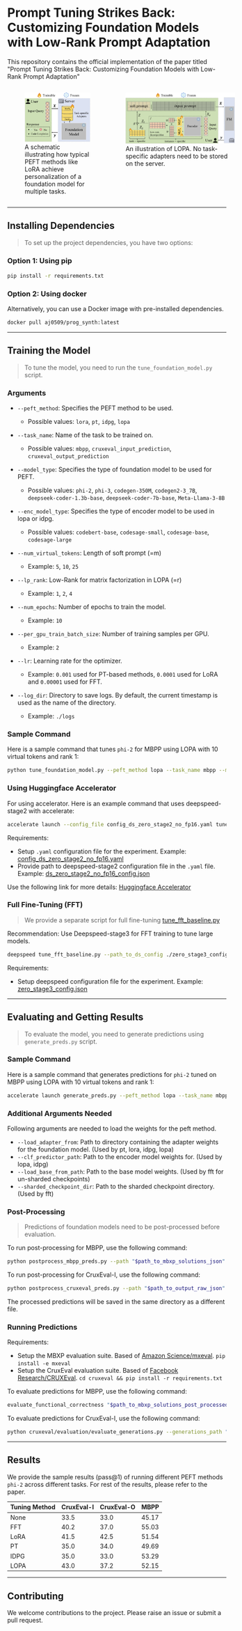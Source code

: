 # Prompt Tuning Strikes Back: Customizing Foundation Models with Low-Rank Prompt Adaptation

This repository contains the official implementation of the paper titled "Prompt Tuning Strikes Back: Customizing Foundation  Models with Low-Rank Prompt Adaptation"

<div style="display: flex; gap: 1px;">
  <figure style="flex: 0 0 30%;">
    <img src="images/dig_existing_new.jpg" alt="Image 1" style="width: 100%;">
    <figcaption>A schematic illustrating how typical PEFT methods like LoRA achieve personalization of a foundation model for multiple tasks.</figcaption>
  </figure>
  <figure style="flex: 0 0 50%;">
    <img src="images/dig_ours_new.jpg" alt="Image 2" style="width: 100%;">
    <figcaption>An illustration of LOPA. No task-specific adapters need to be stored on the server.</figcaption>
  </figure>
</div>

---

## Installing Dependencies
> To set up the project dependencies, you have two options:

### Option 1: Using pip
```sh
pip install -r requirements.txt
```

### Option 2: Using docker
Alternatively, you can use a Docker image with pre-installed dependencies.
```sh
docker pull aj0509/prog_synth:latest
```

---

## Training the Model

> To tune the model, you need to run the `tune_foundation_model.py` script. 
  
### Arguments

- `--peft_method`: Specifies the PEFT method to be used.
  - Possible values: `lora`, `pt`, `idpg`, `lopa`

- `--task_name`: Name of the task to be trained on.
  - Possible values: `mbpp`, `cruxeval_input_prediction`, `cruxeval_output_prediction`

- `--model_type`: Specifies the type of foundation model to be used for PEFT.
  - Possible values: `phi-2`, `phi-3`, `codegen-350M`, `codegen2-3_7B`, `deepseek-coder-1.3b-base`, `deepseek-coder-7b-base`, `Meta-Llama-3-8B`

- `--enc_model_type`: Specifies the type of encoder model to be used in lopa or idpg.
  - Possible values: `codebert-base`, `codesage-small`, `codesage-base`, `codesage-large`

- `--num_virtual_tokens`: Length of soft prompt (=m)
  - Example: `5`, `10`, `25`

- `--lp_rank`: Low-Rank for matrix factorization in LOPA (=r)
  - Example: `1`, `2`, `4`

- `--num_epochs`: Number of epochs to train the model.
  - Example: `10`

- `--per_gpu_train_batch_size`: Number of training samples per GPU.
  - Example: `2`

- `--lr`: Learning rate for the optimizer.
  - Example: `0.001` used for PT-based methods, `0.0001` used for LoRA and `0.00001` used for FFT.

- `--log_dir`: Directory to save logs. By default, the current timestamp is used as the name of the directory.
  - Example: `./logs`

### Sample Command

Here is a sample command that tunes `phi-2` for MBPP using LOPA with 10 virtual tokens and rank 1:

```sh
python tune_foundation_model.py --peft_method lopa --task_name mbpp --model_type phi-2 --enc_model_type codesage-small --num_virtual_tokens 10 --lp_rank 1 --num_epochs 10 --per_gpu_train_batch_size 2 --lr 0.001
```

### Using Huggingface Accelerator
For using accelerator. Here is an example command that uses deepspeed-stage2 with accelerate:

```sh
accelerate launch --config_file config_ds_zero_stage2_no_fp16.yaml tune_foundation_model.py
```

Requirements: 
- Setup `.yaml` configuration file for the experiment. Example: [config_ds_zero_stage2_no_fp16.yaml](config_ds_zero_stage2_no_fp16.yaml)
- Provide path to deepspeed-stage2 configuration file in the `.yaml` file. Example: [ds_zero_stage2_no_fp16_config.json](ds_zero_stage2_no_fp16_config.json) 

Use the following link for more details: [Huggingface Accelerator](https://huggingface.co/docs/accelerate/en/basic_tutorials/install)


### Full Fine-Tuning (FFT)
> We provide a separate script for full fine-tuning [tune_fft_baseline.py](tune_fft_baseline.py)

Recommendation: Use Deepspeed-stage3 for FFT training to tune large models.

```sh
deepspeed tune_fft_baseline.py --path_to_ds_config ./zero_stage3_config.json --fp16 True --gradient_accumulation_steps 2
```

Requirements:
- Setup deepspeed configuration file for the experiment. Example: [zero_stage3_config.json](zero_stage3_config.json)

---

## Evaluating and Getting Results

> To evaluate the model, you need to generate predictions using `generate_preds.py` script. 

### Sample Command

Here is a sample command that generates predictions for `phi-2` tuned on MBPP using LOPA with 10 virtual tokens and rank 1:

```sh
accelerate launch generate_preds.py --peft_method lopa --task_name mbpp --model_type phi-2 --enc_model_type codesage-small --num_virtual_tokens 10 --lp_rank 1
```

### Additional Arguments Needed

Following arguments are needed to load the weights for the peft method.

- `--load_adapter_from`: Path to directory containing the adapter weights for the foundation model. (Used by pt, lora, idpg, lopa)
- `--clf_predictor_path`: Path to the encoder model weights for. (Used by lopa, idpg)
- `--load_base_from_path`: Path to the base model weights. (Used by fft for un-sharded checkpoints)
- `--sharded_checkpoint_dir`: Path to the sharded checkpoint directory. (Used by fft)

### Post-Processing

> Predictions of foundation models need to be post-processed before evaluation.

To run post-processing for MBPP, use the following command:
```sh
python postprocess_mbpp_preds.py --path "$path_to_mbxp_solutions_json"
```

To run post-processing for CruxEval-I, use the following command:
```sh
python postprocess_cruxeval_preds.py --path "$path_to_output_raw_json" --mode input
```

The processed predictions will be saved in the same directory as a different file.

### Running Predictions

Requirements:
- Setup the MBXP evaluation suite. Based of [Amazon Science/mxeval](https://github.com/amazon-science/mxeval). `pip install -e mxeval`
- Setup the CruxEval evaluation suite. Based of [Facebook Research/CRUXEval](https://github.com/facebookresearch/cruxeval). `cd cruxeval && pip install -r requirements.txt`

To evaluate predictions for MBPP, use the following command:
```sh
evaluate_functional_correctness "$path_to_mbxp_solutions_post_processed" --problem_file mxeval/mbpp_test_release_v1.jsonl
```

To evaluate predictions for CruxEval-I, use the following command:
```sh
python cruxeval/evaluation/evaluate_generations.py --generations_path "$path_to_output_json" --scored_results_path "$path_to_output_scored_json" --mode input
```

--- 
## Results

We provide the sample results (pass@1) of running different PEFT methods `phi-2` across different tasks. For rest of the results, please refer to the paper.


| Tuning Method | CruxEval-I | CruxEval-O | MBPP  |
|---------------|------------|------------|-------|
| None          | 33.5       | 33.0       | 45.17 |
| FFT           | 40.2       | 37.0       | 55.03 |
| LoRA          | 41.5       | 42.5       | 51.54 |
| PT            | 35.0       | 34.0       | 49.69 |
| IDPG          | 35.0       | 33.0       | 53.29 |
| LOPA          | 43.0       | 37.2       | 52.15 |


---

## Contributing

We welcome contributions to the project. Please raise an issue or submit a pull request.